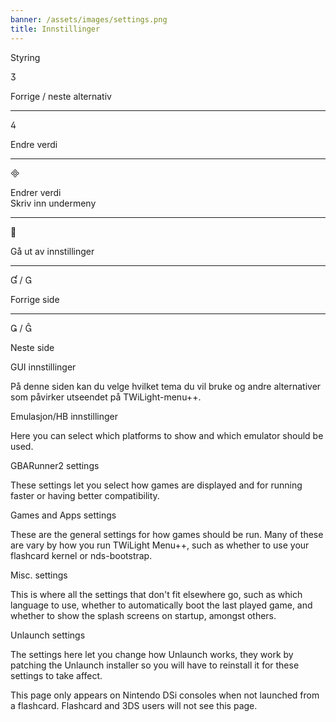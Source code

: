 ```yaml
---
banner: /assets/images/settings.png
title: Innstillinger
---
```


<div id="conrols" class="section-title">Styring</div>
<div class="section-body">
    <div class="button-action-group">
        <p class="button-action button">&#xE07D;</p>
        <p class="button-action-text">Forrige / neste alternativ</p>
    </div>
    <hr>
    <div class="button-action-group">
        <p class="button-action button">&#xE07E;</p>
        <p class="button-action-text">Endre verdi</p>
    </div>
    <hr>
    <div class="button-action-group">
        <p class="button-action button">&#xE000;</p>
        <p class="button-action-text">Endrer verdi<br>Skriv inn undermeny</p>
    </div>
    <hr>
    <div class="button-action-group">
        <p class="button-action button">&#xE001;</p>
        <p class="button-action-text">Gå ut av innstillinger</p>
    </div>
    <hr>
    <div class="button-action-group">
        <p class="button-action button">&#xE004; / &#xE002;</p>
        <p class="button-action-text">Forrige side</p>
    </div>
    <hr>
    <div class="button-action-group">
        <p class="button-action button">&#xE003; / &#xE005;</p>
        <p class="button-action-text">Neste side</p>
    </div>
</div>

<div id="gui-settings" class="section-title">GUI innstillinger</div>
<div class="section-body">
    <p>På denne siden kan du velge hvilket tema du vil bruke og andre alternativer som påvirker utseendet på TWiLight-menu++.</p>
</div>

<div id="emulation-hb-settings" class="section-title">Emulasjon/HB innstillinger</div>
<div class="section-body">
    <p>Here you can select which platforms to show and which emulator should be used.</p>
</div>

<div id="gbarunner2-settings" class="section-title">GBARunner2 settings</div>
<div class="section-body">
    <p>These settings let you select how games are displayed and for running faster or having better compatibility.</p>
</div>

<div id="games-and-apps-settings" class="section-title">Games and Apps settings</div>
<div class="section-body">
    <p>These are the general settings for how games should be run. Many of these are vary by how you run TWiLight Menu++, such as whether to use your flashcard kernel or nds-bootstrap.</p>
</div>

<div id="misc-settings" class="section-title">Misc. settings</div>
<div class="section-body">
    <p>This is where all the settings that don't fit elsewhere go, such as which language to use, whether to automatically boot the last played game, and whether to show the splash screens on startup, amongst others.</p>
</div>

<div id="unlaunch-settings" class="section-title">Unlaunch settings</div>
<div class="section-body">
    <p>The settings here let you change how Unlaunch works, they work by patching the Unlaunch installer so you will have to reinstall it for these settings to take affect.</p>
    <p>This page only appears on Nintendo DSi consoles when not launched from a flashcard. Flashcard and 3DS users will not see this page.</p>
</div>
